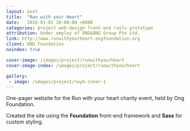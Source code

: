 ```yaml
---
layout: post
title:  "Run with your Heart"
date:   2016-01-02 10:00:00 +0800
categories: project web-design front-end rails prototype
attribution: Under employ of ONG&ONG Group Pte Ltd.
link: http://www.runwithyourheart.ongfoundation.org
client: ONG Foundation
noindex: true

cover-image: /images/project/runwithyourheart
cover-image-index: /images/project/runwithyourheart

gallery:
 - image: /images/project/rwyh-inner-1
---
```


One-pager website for the Run with your heart charity event, held by Ong Foundation. 

Created the site using the **Foundation** front-end framework and **Sass** for custom styling.
